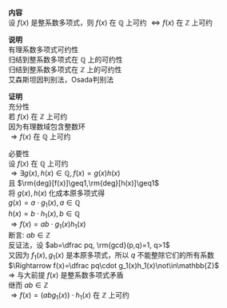 **内容**  
设 $f(x)$ 是整系数多项式，则 $f(x)$ 在 $\mathbb{Q}$ 上可约 $\Leftrightarrow f(x)$ 在 $\mathbb{Z}$ 上可约  
  
**说明**  
有理系数多项式可约性  
归结到整系数多项式在 $\mathbb{Q}$ 上的可约性  
归结到整系数多项式在 $\mathbb{Z}$ 上的可约性  
艾森斯坦因判别法，Osada判别法  
  
**证明**  
充分性  
若 $f(x)$ 在 $\mathbb{Z}$ 上可约  
因为有理数域包含整数环  
$\Rightarrow f(x)$ 在 $\mathbb{Q}$ 上可约  
  
必要性  
设 $f(x)$ 在 $\mathbb{Q}$ 上可约  
$\Rightarrow\exists g(x),h(x)\in\mathbb{Q}, f(x)=g(x)h(x)$  
且 $\rm{deg}[f(x)]\geq1,\rm{deg}[h(x)]\geq1$  
将 $g(x),h(x)$ 化成本原多项式得  
$g(x)=a\cdot g_1(x), a\in\mathbb{Q}$  
$h(x)=b\cdot h_1(x), b\in\mathbb{Q}$  
$\Rightarrow f(x)=ab\cdot g_1(x)h_1(x)$  
断言:  $ab\in\mathbb{Z}$  
反证法，设 $ab=\dfrac pq, \rm{gcd}(p,q)=1, q>1$  
又因为 $f_1(x),g_1(x)$ 是本原多项式，所以 $q$ 不能整除它们的所有系数  
$\Rightarrow f(x)=\dfrac pq\cdot g_1(x)h_1(x)\not\in\mathbb{Z}$  
$\Rightarrow$ 与大前提 $f(x)$ 是整系数多项式矛盾  
继而 $ab\in\mathbb{Z}$  
$\Rightarrow f(x)=(abg_1(x))\cdot h_1(x)$ 在 $\mathbb{Z}$ 上可约  
  
